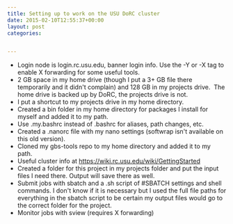 ```yaml
---
title: Setting up to work on the USU DoRC cluster
date: 2015-02-10T12:55:37+00:00
layout: post
categories:


---
```

  * Login node is login.rc.usu.edu, banner login info. Use the -Y or -X tag to enable X forwarding for some useful tools.
  * 2 GB space in my home drive (though I put a 3+ GB file there temporarily and it didn't complain) and 128 GB in my projects drive.  The home drive is backed up by DoRC, the projects drive is not.
  * I put a shortcut to my projects drive in my home directory.
  * Created a bin folder in my home directory for packages I install for myself and added it to my path.
  * Use .my.bashrc instead of .bashrc for aliases, path changes, etc.
  * Created a .nanorc file with my nano settings (softwrap isn't available on this old version).
  * Cloned my gbs-tools repo to my home directory and added it to my path.
  * Useful cluster info at <a href="https://wiki.rc.usu.edu/wiki/GettingStarted" target="_blank">https://wiki.rc.usu.edu/wiki/GettingStarted</a>
  * Created a folder for this project in my projects folder and put the input files I need there. Output will save there as well.
  * Submit jobs with sbatch and a .sh script of #SBATCH settings and shell commands. I don't know if it is necessary but I used the full file paths for everything in the sbatch script to be certain my output files would go to the correct folder for the project.
  * Monitor jobs with sview (requires X forwarding)
